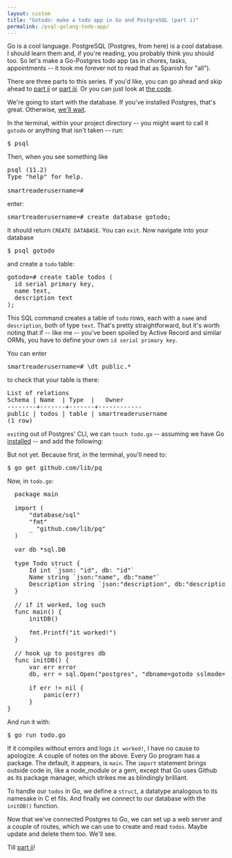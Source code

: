 ```yaml
---
layout: custom
title: "Gotodo: make a todo app in Go and PostgreSQL (part i)"
permalink: /psql-golang-todo-app/
---
```


Go is a cool language. PostgreSQL (Postgres, from here) is a cool database. I should learn them and, if you're reading, you probably think you should too. So let's make a Go-Postgres todo app (as in chores, tasks, appointments -- it took me forever not to read that as Spanish for "all").

There are three parts to this series. If you'd like, you can go ahead and skip ahead to <a href="https://davidfloyd91.github.io/psql-golang-todo-app-2/" target="\_blank" rel="noopener noreferrer">part ii</a> or <a href="https://davidfloyd91.github.io/psql-golang-todo-app-3/" target="\_blank" rel="noopener noreferrer">part iii</a>. Or you can just look at <a href="https://github.com/davidfloyd91/gotodo" target="\_blank" rel="noopener noreferrer">the code</a>. 

We're going to start with the database. If you've installed Postgres, that's great. Otherwise, <a href="https://gomakethings.com/why-i-still-use-xhr-instead-of-the-fetch-api/" target="\_blank" rel="noopener noreferrer">we'll wait</a>.

In the terminal, within your project directory -- you might want to call it `gotodo` or anything that isn't taken -- run:

<pre class="prettyprint lang-bsh">
$ psql
</pre>

Then, when you see something like

<pre class="prettyprint lang-bsh">
psql (11.2)
Type "help" for help.

smartreaderusername=#
</pre>

enter:

<pre class="prettyprint lang-bsh">
smartreaderusername=# create database gotodo;
</pre>

It should return `CREATE DATABASE`. You can `exit`. Now navigate into your database

<pre class="prettyprint lang-bsh">
$ psql gotodo
</pre>

and create a `todo` table:

<pre class="prettyprint lang-bsh">
gotodo=# create table todos (
  id serial primary key,
  name text,
  description text
);
</pre>

This SQL command creates a table of `todo` rows, each with a `name` and `description`, both of type `text`. That's pretty straightforward, but it's worth noting that if -- like me -- you've been spoiled by Active Record and similar ORMs, you have to define your own `id serial primary key`.

You can enter

<pre class="prettyprint lang-bsh">
smartreaderusername=# \dt public.*
</pre>

to check that your table is there:

<pre class="prettyprint lang-bsh">
List of relations
Schema | Name  | Type  |   Owner    
--------+-------+-------+------------
public | todos | table | smartreaderusername
(1 row)
</pre>

`exit`ing out of Postgres' CLI, we can `touch todo.go` -- assuming we have Go <a href="https://golang.org/doc/install" target="\_blank" rel="noopener noreferrer">installed</a> -- and add the following:

But not yet. Because first, in the terminal, you'll need to:

<pre class="prettyprint lang-bsh">
$ go get github.com/lib/pq
</pre>

Now, in `todo.go`:

<pre class="prettyprint lang-go">
  package main

  import (
      "database/sql"
      "fmt"
      _ "github.com/lib/pq"
  )

  var db *sql.DB

  type Todo struct {
      Id int `json: "id", db: "id"`
      Name string `json:"name", db:"name"`
      Description string `json:"description", db:"description"`
  }

  // if it worked, log such
  func main() {
      initDB()

      fmt.Printf("it worked!")
  }

  // hook up to postgres db
  func initDB() {
      var err error
      db, err = sql.Open("postgres", "dbname=gotodo sslmode=disable")

      if err != nil {
          panic(err)
      }
}
</pre>

And run it with:

<pre class="prettyprint lang-bsh">
$ go run todo.go
</pre>

If it compiles without errors and logs `it worked!`, I have no cause to apologize. A couple of notes on the above. Every Go program has a package. The default, it appears, is `main`. The `import` statement brings outside code in, like a node_module or a gem, except that Go uses Github as its package manager, which strikes me as blindingly brilliant.

To handle our `todos` in Go, we define a `struct`, a datatype analogous to its namesake in C et fils. And finally we connect to our database with the `initDB()` function.

Now that we've connected Postgres to Go, we can set up a web server and a couple of routes, which we can use to create and read `todos`. Maybe update and delete them too. We'll see.

Till <a href="https://davidfloyd91.github.io/psql-golang-todo-app-2/" target="\_blank" rel="noopener noreferrer">part ii</a>!
